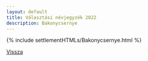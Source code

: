 ```yaml
---
layout: default
title: Választási névjegyzék 2022
description: Bakonycsernye
---
```


{% include settlementHTMLs/Bakonycsernye.html %}

[Vissza](./)